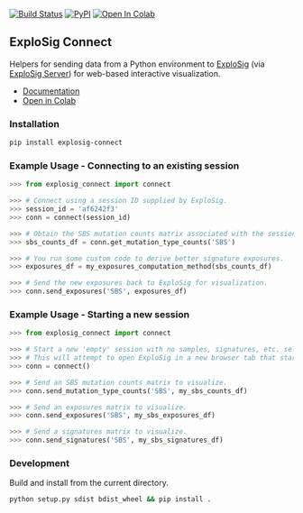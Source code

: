 [![Build Status](https://travis-ci.org/keller-mark/explosig-connect.svg?branch=master)](https://travis-ci.org/keller-mark/explosig-connect)
[![PyPI](https://img.shields.io/pypi/v/explosig-connect)](https://pypi.org/project/explosig-connect/)
[![Open In Colab](https://colab.research.google.com/assets/colab-badge.svg)](https://colab.research.google.com/github/keller-mark/explosig-connect/blob/master/notebooks/colab-demo.ipynb)

## ExploSig Connect

Helpers for sending data from a Python environment to [ExploSig](https://github.com/lrgr/explosig) (via [ExploSig Server](https://github.com/lrgr/explosig-server)) for web-based interactive visualization.

- [Documentation](https://keller-mark.github.io/explosig-connect/)
- [Open in Colab](https://colab.research.google.com/github/keller-mark/explosig-connect/blob/master/notebooks/colab-demo.ipynb)

### Installation

```sh
pip install explosig-connect
```

### Example Usage - Connecting to an existing session

```python
>>> from explosig_connect import connect

>>> # Connect using a session ID supplied by ExploSig.
>>> session_id = 'af6242f3'
>>> conn = connect(session_id)

>>> # Obtain the SBS mutation counts matrix associated with the session.
>>> sbs_counts_df = conn.get_mutation_type_counts('SBS')

>>> # You run some custom code to derive better signature exposures.
>>> exposures_df = my_exposures_computation_method(sbs_counts_df)

>>> # Send the new exposures back to ExploSig for visualization.
>>> conn.send_exposures('SBS', exposures_df)
```

### Example Usage - Starting a new session

```python
>>> from explosig_connect import connect

>>> # Start a new 'empty' session with no samples, signatures, etc. selected.
>>> # This will attempt to open ExploSig in a new browser tab that starts the session.
>>> conn = connect()

>>> # Send an SBS mutation counts matrix to visualize.
>>> conn.send_mutation_type_counts('SBS', my_sbs_counts_df)

>>> # Send an exposures matrix to visualize.
>>> conn.send_exposures('SBS', my_sbs_exposures_df)

>>> # Send a signatures matrix to visualize.
>>> conn.send_signatures('SBS', my_sbs_signatures_df)
```

### Development

Build and install from the current directory.

```sh
python setup.py sdist bdist_wheel && pip install .
```